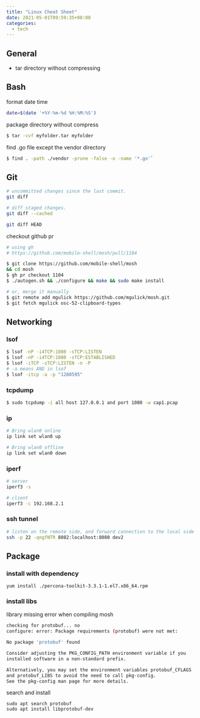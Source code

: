 ```yaml
---
title: "Linux Cheat Sheet"
date: 2021-05-01T09:59:35+08:00
categories:
  - tech
---
```

## General
* tar directory without compressing

## Bash
format date time
```bash
date=$(date '+%Y-%m-%d %H:%M:%S')
```

package directory without compress
```bash
$ tar -cvf myfolder.tar myfolder
```

find .go file except the vendor directory
```bash
$ find . -path ./vendor -prune -false -o -name '*.go'`
```

## Git
```bash
# uncommitted changes since the last commit.
git diff

# diff staged changes.
git diff --cached

git diff HEAD
```

checkout github pr
```bash
# using gh
# https://github.com/mobile-shell/mosh/pull/1104

$ git clone https://github.com/mobile-shell/mosh
&& cd mosh
$ gh pr checkout 1104
$ ./autogen.sh && ./configure && make && sudo make install

# or, merge it manually
$ git remote add mgulick https://github.com/mgulick/mosh.git
$ git fetch mgulick osc-52-clipboard-types
```
## Networking
### lsof
```bash
$ lsof -nP -i4TCP:1080 -sTCP:LISTEN
$ lsof -nP -i4TCP:1080 -sTCP:ESTABLISHED
$ lsof -iTCP -sTCP:LISTEN -n -P
# -a means AND in lsof
$ lsof -itcp -a -p "1280595"
```

### tcpdump
```bash
$ sudo tcpdump -i all host 127.0.0.1 and port 1080 -w cap1.pcap
```

### ip
```bash
# Bring wlan0 online
ip link set wlan0 up

# Bring wlan0 offline
ip link set wlan0 down
```

### iperf
```bash
# server
iperf3 -s

# client
iperf3 -c 192.168.2.1
```
### ssh tunnel
```bash
# listen on the remote side, and forward connection to the local side
ssh -p 22 -qngfNTR 8082:localhost:8080 dev2
```

## Package
### install with dependency
```
yum install ./percona-toolkit-3.3.1-1.el7.x86_64.rpm
```
### install libs

library missing error when compiling mosh

```bash
checking for protobuf... no
configure: error: Package requirements (protobuf) were not met:

No package 'protobuf' found

Consider adjusting the PKG_CONFIG_PATH environment variable if you
installed software in a non-standard prefix.

Alternatively, you may set the environment variables protobuf_CFLAGS
and protobuf_LIBS to avoid the need to call pkg-config.
See the pkg-config man page for more details.
```

search and install

```
sudo apt search protobuf
sudo apt install libprotobuf-dev
```
